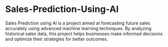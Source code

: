 # Sales-Prediction-Using-AI
Sales Prediction using AI is a project aimed at forecasting future sales accurately using advanced machine learning techniques. By analyzing historical sales data, this project helps businesses make informed decisions and optimize their strategies for better outcomes.
